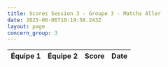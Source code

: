 ```yaml
---
title: Scores Session 3 - Groupe 3 - Matchs Aller
date: 2025-06-06T10:19:58.243Z
layout: page
concern_group: 3
---
```




| Équipe 1 | Équipe 2 | Score | Date |
|----------|----------|-------|------|

